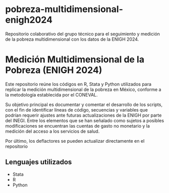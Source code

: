 # pobreza-multidimensional-enigh2024
Repositorio colaborativo del grupo técnico para el seguimiento y medición de la pobreza multidimensional con los datos de la ENIGH 2024.

# Medición Multidimensional de la Pobreza (ENIGH 2024)

Este repositorio reúne los códigos en R, Stata y Python utilizados para replicar la medición multidimensional de la pobreza en México, conforme a la metodología establecida por el CONEVAL.

Su objetivo principal es documentar y comentar el desarrollo de los scripts, con el fin de identificar líneas de código, secuencias y variables que podrían requerir ajustes ante futuras actualizaciones de la ENIGH por parte del INEGI. Entre los elementos que se han señalado como sujetos a posibles modificaciones se encuentran las cuentas de gasto no monetario y la medición del acceso a los servicios de salud.

Por último, los deflactores se pueden actualizar directamente en el repositorio

## Lenguajes utilizados

- Stata
- R
- Python
